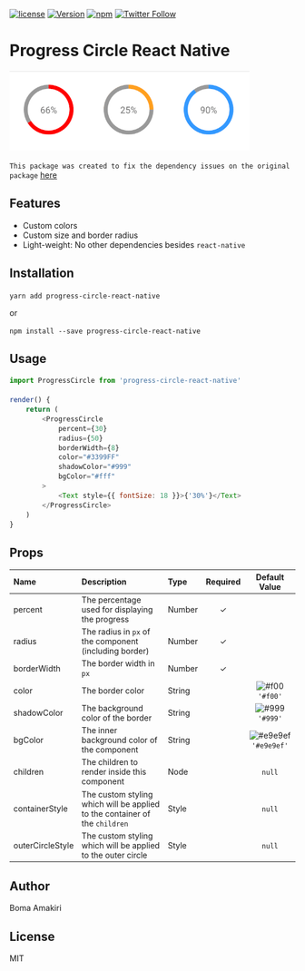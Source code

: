 <!-- @format -->

[![license](https://img.shields.io/github/license/mashape/apistatus.svg)]()
[![Version](https://img.shields.io/npm/v/progress-circle-react-native.svg)](https://www.npmjs.com/package/progress-circle-react-native)
[![npm](https://img.shields.io/npm/dt/progress-circle-react-native.svg)](https://www.npmjs.com/package/progress-circle-react-native)
[![Twitter Follow](https://img.shields.io/twitter/follow/cmichelio.svg?style=social&label=Follow)](https://twitter.com/randrul)

# Progress Circle React Native

![Progress Circles React Native](/README/featured.png?raw=true "Progress Circles React Native")

`This package was created to fix the dependency issues on the original package` [here](https://github.com/MrToph/react-native-progress-circle)

## Features

- Custom colors
- Custom size and border radius
- Light-weight: No other dependencies besides `react-native`

## Installation

`yarn add progress-circle-react-native`

or

`npm install --save progress-circle-react-native`

## Usage

```javascript
import ProgressCircle from 'progress-circle-react-native'

render() {
    return (
        <ProgressCircle
            percent={30}
            radius={50}
            borderWidth={8}
            color="#3399FF"
            shadowColor="#999"
            bgColor="#fff"
        >
            <Text style={{ fontSize: 18 }}>{'30%'}</Text>
        </ProgressCircle>
    )
}
```

## Props

| Name             | Description                                                                 | Type   | Required |                            Default Value                             |
| :--------------- | :-------------------------------------------------------------------------- | :----- | :------: | :------------------------------------------------------------------: |
| percent          | The percentage used for displaying the progress                             | Number |    ✓     |                                                                      |
| radius           | The radius in `px` of the component (including border)                      | Number |    ✓     |                                                                      |
| borderWidth      | The border width in `px`                                                    | Number |    ✓     |                                                                      |
| color            | The border color                                                            | String |          |     ![#f00](https://placehold.it/15/f00/000000?text=+) `'#f00'`      |
| shadowColor      | The background color of the border                                          | String |          |     ![#999](https://placehold.it/15/999/000000?text=+) `'#999'`      |
| bgColor          | The inner background color of the component                                 | String |          | ![#e9e9ef](https://placehold.it/15/e9e9ef/000000?text=+) `'#e9e9ef'` |
| children         | The children to render inside this component                                | Node   |          |                                `null`                                |
| containerStyle   | The custom styling which will be applied to the container of the `children` | Style  |          |                                `null`                                |
| outerCircleStyle | The custom styling which will be applied to the outer circle                | Style  |          |                                `null`                                |

## Author

Boma Amakiri

## License

MIT
